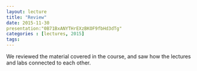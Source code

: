 ```yaml
---
layout: lecture
title: "Review"
date: 2015-11-30
presentation:"0B71BxANYTHrEXzBKOF9fbHd3dTg"
categories : [lectures, 2015]
tags: 
---
```


We reviewed the material covered in the course, and saw how the lectures and labs connected to each other. 
